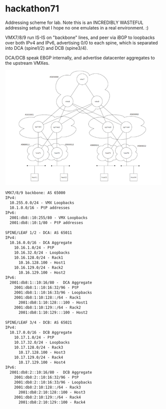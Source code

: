 # hackathon71

Addressing scheme for lab. Note this is an INCREDIBLY WASTEFUL
addressing setup that I hope no one emulates in a real environment. :)

VMX7/8/9 run IS-IS on "backbone" lines, and peer via iBGP to loopbacks
over both IPv4 and IPv6, advertising 0/0 to each spine, which is separated
into DCA (spine1/2) and DCB (spine3/4).

DCA/DCB speak EBGP internally, and advertise datacenter aggregates
to the upstream VMXes.


![Lab Diagram](./hackathon_lab_diagram_asns.png)

``` 
VMX7/8/9 backbone: AS 65000
IPv4:
  10.255.0.0/24 - VMX Loopbacks
  10.1.0.0/16 - PtP addresses
IPv6:
  2001:db8::10:255/80 - VMX Loopbacks
  2001:db8::10:1/80 - PtP addresses

SPINE/LEAF 1/2 - DCA: AS 65011
IPv4:
  10.16.0.0/16 - DCA Aggregate
    10.16.1.0/24 - PtP
    10.16.32.0/24 - Loopbacks
    10.16.128.0/24 - Rack1
      10.16.128.100 - Host1
    10.16.129.0/24 - Rack2
      10.16.129.100 - Host2
IPv6:
  2001:db8:1::10:16/80 -  DCA Aggregate
    2001:db8:1::10:16:32/96 - PtP
    2001:db8:1::10:16:33/96 - Loopbacks
    2001:db8:1:10:128::/64 - Rack1
      2001:db8:1:10:128:::100 - Host1
    2001:db8:1:10:129::/64 - Rack2
      2001:db8:1:10:129:::100 - Host2

SPINE/LEAF 3/4 - DCB: AS 65021
IPv4:
  10.17.0.0/16 - DCB Aggregate
    10.17.1.0/24 - PtP
    10.17.32.0/24 - Loopbacks
    10.17.128.0/24 - Rack3
      10.17.128.100 - Host3
    10.17.129.0/24 - Rack4
      10.17.129.100 - Host4
IPv6:
  2001:db8:2::10:16/80 -  DCB Aggregate
    2001:db8:2::10:16:32/96 - PtP
    2001:db8:2::10:16:33/96 - Loopbacks
    2001:db8:2:10:128::/64 - Rack3
      2001:db8:2:10:128::100 - Host3
    2001:db8:2:10:129::/64 - Rack4
      2001:db8:2:10:129::100 - Rack4
```
